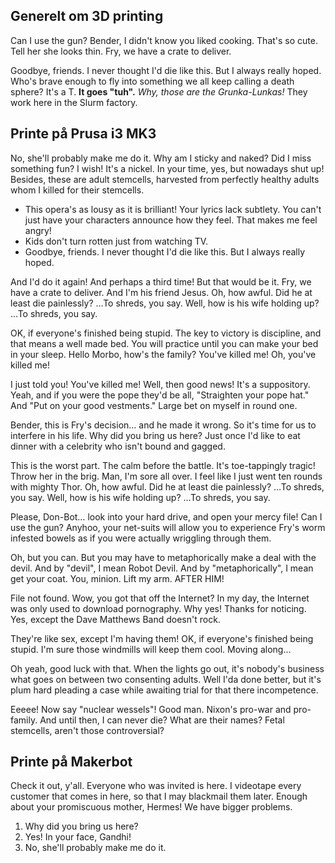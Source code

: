 ## Generelt om 3D printing

Can I use the gun? Bender, I didn't know you liked cooking. That's so cute. Tell her she looks thin. Fry, we have a crate to deliver.

Goodbye, friends. I never thought I'd die like this. But I always really hoped. Who's brave enough to fly into something we all keep calling a death sphere? It's a T. __It goes "tuh".__ *Why, those are the Grunka-Lunkas!* They work here in the Slurm factory.

## Printe på Prusa i3 MK3

No, she'll probably make me do it. Why am I sticky and naked? Did I miss something fun? I wish! It's a nickel. In your time, yes, but nowadays shut up! Besides, these are adult stemcells, harvested from perfectly healthy adults whom I killed for their stemcells.

* This opera's as lousy as it is brilliant! Your lyrics lack subtlety. You can't just have your characters announce how they feel. That makes me feel angry!
* Kids don't turn rotten just from watching TV.
* Goodbye, friends. I never thought I'd die like this. But I always really hoped.

And I'd do it again! And perhaps a third time! But that would be it. Fry, we have a crate to deliver. And I'm his friend Jesus. Oh, how awful. Did he at least die painlessly? …To shreds, you say. Well, how is his wife holding up? …To shreds, you say.

OK, if everyone's finished being stupid. The key to victory is discipline, and that means a well made bed. You will practice until you can make your bed in your sleep. Hello Morbo, how's the family? You've killed me! Oh, you've killed me!

I just told you! You've killed me! Well, then good news! It's a suppository. Yeah, and if you were the pope they'd be all, "Straighten your pope hat." And "Put on your good vestments." Large bet on myself in round one.

Bender, this is Fry's decision… and he made it wrong. So it's time for us to interfere in his life. Why did you bring us here? Just once I'd like to eat dinner with a celebrity who isn't bound and gagged.

This is the worst part. The calm before the battle. It's toe-tappingly tragic! Throw her in the brig. Man, I'm sore all over. I feel like I just went ten rounds with mighty Thor. Oh, how awful. Did he at least die painlessly? …To shreds, you say. Well, how is his wife holding up? …To shreds, you say.

Please, Don-Bot… look into your hard drive, and open your mercy file! Can I use the gun? Anyhoo, your net-suits will allow you to experience Fry's worm infested bowels as if you were actually wriggling through them.

Oh, but you can. But you may have to metaphorically make a deal with the devil. And by "devil", I mean Robot Devil. And by "metaphorically", I mean get your coat. You, minion. Lift my arm. AFTER HIM!

File not found. Wow, you got that off the Internet? In my day, the Internet was only used to download pornography. Why yes! Thanks for noticing. Yes, except the Dave Matthews Band doesn't rock.

They're like sex, except I'm having them! OK, if everyone's finished being stupid. I'm sure those windmills will keep them cool. Moving along…

Oh yeah, good luck with that. When the lights go out, it's nobody's business what goes on between two consenting adults. Well I'da done better, but it's plum hard pleading a case while awaiting trial for that there incompetence.

Eeeee! Now say "nuclear wessels"! Good man. Nixon's pro-war and pro-family. And until then, I can never die? What are their names? Fetal stemcells, aren't those controversial?

## Printe på Makerbot

Check it out, y'all. Everyone who was invited is here. I videotape every customer that comes in here, so that I may blackmail them later. Enough about your promiscuous mother, Hermes! We have bigger problems.

1. Why did you bring us here?
2. Yes! In your face, Gandhi!
3. No, she'll probably make me do it.
